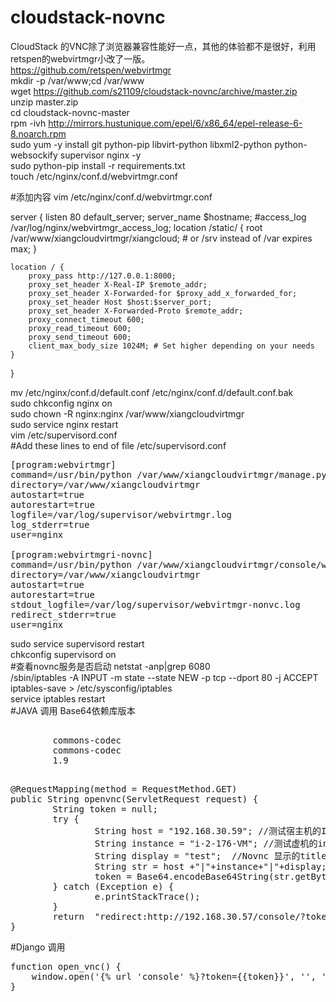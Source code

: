 cloudstack-novnc
================
CloudStack 的VNC除了浏览器兼容性能好一点，其他的体验都不是很好，利用retspen的webvirtmgr小改了一版。<br> 
https://github.com/retspen/webvirtmgr <br> 
mkdir  -p /var/www;cd /var/www <br> 
wget https://github.com/s21109/cloudstack-novnc/archive/master.zip <br> 
unzip master.zip<br> 
cd cloudstack-novnc-master<br> 
rpm -ivh  http://mirrors.hustunique.com/epel/6/x86_64/epel-release-6-8.noarch.rpm<br> 
sudo yum -y install git python-pip libvirt-python libxml2-python python-websockify supervisor nginx -y<br> 
sudo python-pip install -r requirements.txt<br> 
touch  /etc/nginx/conf.d/webvirtmgr.conf<br> 

#添加内容
vim   /etc/nginx/conf.d/webvirtmgr.conf <br> 

server {
    listen 80 default_server;
    server_name $hostname;
    #access_log /var/log/nginx/webvirtmgr_access_log;
    location /static/ {
        root /var/www/xiangcloudvirtmgr/xiangcloud; # or /srv instead of /var
        expires max;
    }

    location / {
        proxy_pass http://127.0.0.1:8000;
        proxy_set_header X-Real-IP $remote_addr;
        proxy_set_header X-Forwarded-for $proxy_add_x_forwarded_for;
        proxy_set_header Host $host:$server_port;
        proxy_set_header X-Forwarded-Proto $remote_addr;
        proxy_connect_timeout 600;
        proxy_read_timeout 600;
        proxy_send_timeout 600;
        client_max_body_size 1024M; # Set higher depending on your needs 
    }
}

mv /etc/nginx/conf.d/default.conf /etc/nginx/conf.d/default.conf.bak <br> 
sudo  chkconfig nginx on <br> 
sudo chown -R nginx:nginx /var/www/xiangcloudvirtmgr <br> 
sudo service nginx restart <br> 
vim /etc/supervisord.conf <br> 
#Add these lines to end of file /etc/supervisord.conf <br> 
<pre>
[program:webvirtmgr]
command=/usr/bin/python /var/www/xiangcloudvirtmgr/manage.py run_gunicorn -c /var/www/xiangcloudvirtmgr/conf/gunicorn.conf.py
directory=/var/www/xiangcloudvirtmgr
autostart=true
autorestart=true
logfile=/var/log/supervisor/webvirtmgr.log
log_stderr=true
user=nginx

[program:webvirtmgri-novnc]
command=/usr/bin/python /var/www/xiangcloudvirtmgr/console/webvirtmgr-novnc
directory=/var/www/xiangcloudvirtmgr
autostart=true
autorestart=true
stdout_logfile=/var/log/supervisor/webvirtmgr-nonvc.log
redirect_stderr=true
user=nginx
</pre>
sudo service supervisord restart <br> 
chkconfig supervisord on <br> 
#查看novnc服务是否启动
netstat -anp|grep 6080 <br> 
/sbin/iptables -A INPUT -m state --state NEW -p tcp --dport 80 -j ACCEPT <br> 
iptables-save > /etc/sysconfig/iptables <br> 
service iptables restart <br> 
#JAVA 调用
Base64依赖库版本 <br> 
<pre>
<dependency>
        <groupId>commons-codec</groupId>
        <artifactId>commons-codec</artifactId>
        <version>1.9</version>
</dependency>
</pre>
<pre>
@RequestMapping(method = RequestMethod.GET)
public String openvnc(ServletRequest request) {
        String token = null;
        try {
                String host = "192.168.30.59"; //测试宿主机的IP地址
                String instance = "i-2-176-VM"; //测试虚机的instance name
                String display = "test";  //Novnc 显示的title
                String str = host +"|"+instance+"|"+display;
                token = Base64.encodeBase64String(str.getBytes());
        } catch (Exception e) {
                e.printStackTrace();
        }
        return  "redirect:http://192.168.30.57/console/?token="+token;
}
</pre>

#Django 调用
<pre>
function open_vnc() {
    window.open('{% url 'console' %}?token={{token}}', '', 'width=850,height=485')
}
</pre>
